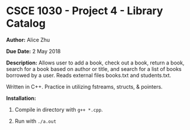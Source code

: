 # CSCE 1030 - Project 4 - Library Catalog
**Author:** Alice Zhu

**Due Date:** 2 May 2018

**Description:** Allows user to add a book, check out a book,
return a book, search for a book based on author or title, and
search for a list of books borrowed by a user. Reads external
files books.txt and students.txt.

Written in C++. Practice in utilizing fstreams, structs, & pointers.

**Installation:** 
1. Compile in directory with `g++ *.cpp`. 

2. Run with `./a.out`
